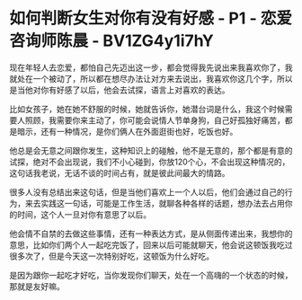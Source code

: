 # 如何判断女生对你有没有好感 - P1 - 恋爱咨询师陈晨 - BV1ZG4y1i7hY

现在年轻人去恋爱，都怕自己先迈出这一步，都会觉得我先说出来我喜欢你了，我就处在一个被动了，所以都在想尽办法让对方来去说出，我喜欢你这几个字，所以是当他对你有好感了以后，他会去试探，语言上对喜欢的表达。

比如女孩子，她在她不舒服的时候，她就告诉你，她潜台词是什么，我这个时候需要人照顾，我需要你来主动了，你可能会说情人节单身狗，自己好孤独好痛苦，都是暗示，还有一种情况，是你们俩人在外面逛街也好，吃饭也好。

他总是会无意之间跟你发生，这种知识上的碰触，他不是无意的，那个都是有意的试探，绝对不会出现说，我们不小心碰到，你放120个心，不会出现这种情况的，这句话我老说，无话不谈的时间占有，就是彼此间最大的情路。

很多人没有总结出来这句话，但是当他们喜欢上一个人以后，他们会通过自己的行为，来去实践这一句话，可能是工作生活，就聊各种各样的话题，想办法去占用你的时间，这个人一旦对你有意思了以后。

他会情不自禁的去做这些事情，还有一种表达方式，是从侧面传递出来，我想你的意思，比如你们两个人一起吃完饭了，回来以后可能就聊天，他会说这顿饭我吃过很多次了，但是今天这一次特别好吃，这顿饭为什么好吃。

是因为跟你一起吃才好吃，当你发现你们聊天，处在一个高嗨的一个状态的时候，那就是友好嘛。